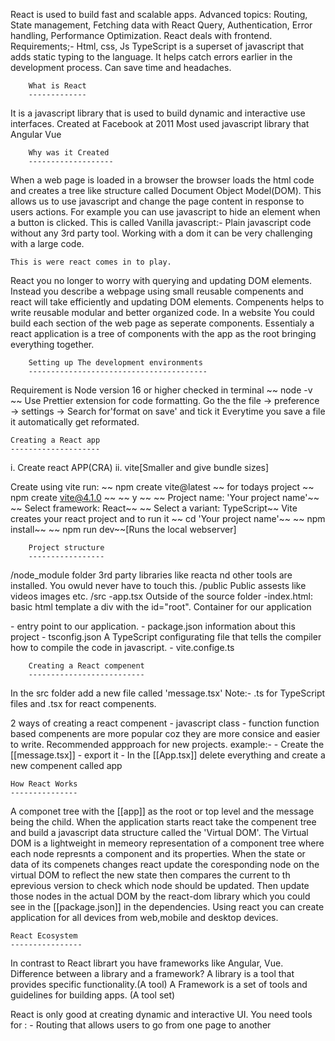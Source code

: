 React is used to build fast and scalable apps.
Advanced topics: Routing, State management, Fetching data with React Query, Authentication, 
    Error handling, Performance Optimization.
React deals with frontend.
Requirements;- Html, css, Js
TypeScript is a superset of javascript that adds static typing to the language.
    It helps catch errors earlier in the development process. 
    Can save time and headaches.

        What is React
        -------------
It is a javascript library that is used to build dynamic and interactive use interfaces.
Created at Facebook at 2011
Most used javascript library that Angular Vue

        Why was it Created
        -------------------
When a web page is loaded in a browser the browser loads the html code
    and creates a tree like structure called Document Object Model(DOM).
This allows us to use javascript and change the page content in response
to users actions.
For example you can use javascript to hide an element when a button is clicked.
    This is called Vanilla javascript:- Plain javascript code without any 3rd party tool.
Working with a dom it can be very challenging with a large code.

    This is were react comes in to play.
React you no longer to worry with querying and updating DOM elements.
Instead you describe a webpage using small reusable compenents 
    and react will take efficiently and updating DOM elements.
Compenents helps to write reusable modular and better organized code.
In a website You could build each section of the web page as seperate components.
Essentialy a react application is a tree of components with the app as the root bringing everything together.

        Setting up The development environments
        ----------------------------------------
Requirement is Node version 16 or higher checked in terminal
    ~~ node -v ~~
Use Prettier extension for code formatting.
Go the the file -> preference -> settings -> Search for'format on save' and tick it
    Everytime you save a file it automatically get reformated.

    Creating a React app
    --------------------
i. Create react APP(CRA)
ii. vite[Smaller and give bundle sizes]

Create using vite run:
    ~~ npm create vite@latest ~~
    for todays project
        ~~ npm create vite@4.1.0 ~~
        ~~ y ~~
        ~~ Project name: 'Your project name'~~
        ~~ Select framework: React~~
        ~~ Select a variant: TypeScript~~
Vite creates your react project and to run it
        ~~ cd 'Your project name'~~
        ~~ npm install~~
        ~~ npm run dev~~[Runs the local webserver]

        Project structure
        -----------------
/node_module folder
    3rd party libraries like reacta nd other tools are installed.
    You owuld never have to touch this.
/public
    Public assests like videos images etc.
/src
    -app.tsx
Outside of the source folder
    -index.html: basic html template
        a div with the id="root". Container for our application
            <div id="root"></div>
        - <script type="module" src="/src/main.tsx"></script>
            entry point to our application.
    - package.json
        information about this project
    - tsconfig.json
        A TypeScript configurating file that tells the compiler how to compile the code in javascript.
    - vite.confige.ts

        Creating a React compenent
        --------------------------
In the src folder add a new file called 'message.tsx'
    Note:- .ts for TypeScript files and .tsx for react compenents.

2 ways of creating a react compenent
    - javascript class
    - function
function based compenents are more popular coz they are more consice and 
 easier to write. Recommended appproach for new projects. 
 example:-
    - Create the [[message.tsx]]
    - export it
    - In the [[App.tsx]] delete everything and create a new compenent called app

    How React Works
    ---------------
 A componet tree with  the [[app]] as the root or top level and the message being the child.
 When the application starts react take the compenent tree and build a javascript data structure called the 'Virtual DOM'.
 The Virtual DOM is a lightweight in memeory representation of a component tree where each node represnts a component and its properties.
 When the state or data of its compenets changes react  update the coresponding node on the virtual DOM to reflect the new state then compares the current to th eprevious version to check which node should be updated. Then update those nodes in the actual DOM by the react-dom library which you could see in the [[package.json]] in the dependencies.
 Using react you can create application for all devices from web,mobile and desktop devices.

    React Ecosystem
    ----------------
In contrast to React librart you have frameworks like Angular, Vue.
Difference between a library and a framework?
    A library is a tool that provides specific functionality.(A tool)
    A Framework is a set of tools and guidelines for building apps. (A tool set)

React is only good at creating dynamic and interactive UI.
You need tools for :
    - Routing that allows users to go from one page to another
    


    



